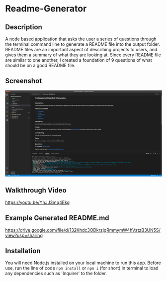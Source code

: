 # Readme-Generator

## Description
A node based application that asks the user a series of questions through the terminal command line to generate a README file into the output folder.
README files are an important aspect of describing projects to users, and gives them a summary of what they are looking at.
Since every README file are similar to one another, I created a foundation of 9 questions of what should be on a good README file.

## Screenshot
![Example_readme](assets/Example_Readme.png)

## Walkthrough Video
https://youtu.be/YhJJ3mq4Ekg

## Example Generated README.md
https://drive.google.com/file/d/132Khdc3ODkrzjqRmmymW4hVztzB3UN5S/view?usp=sharing

## Installation
You will need Node.js installed on your local machine to run this app.
Before use, run the line of code `npm install` or `npm i` (for short) in terminal to load any dependencies such as 'Inquirer' to the folder.
